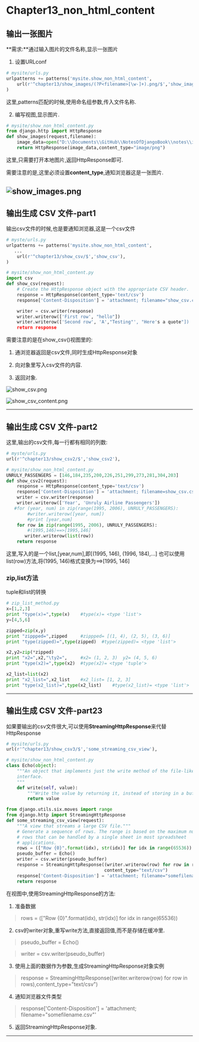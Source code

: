 # Chapter13_non_html_content

## 输出一张图片

**需求:**通过输入图片的文件名称,显示一张图片

1) 设置URLconf

```python
# mysite/urls.py
urlpatterns += patterns('mysite.show_non_html_content',
    url(r'^chapter13/show_images/(?P<filename>[\w-]+).png/$','show_images'),
)
```
这里,patterns匹配的时候,使用命名组参数,传入文件名称.

2) 编写视图,显示图片.
```python
# mysite/show_non_html_content.py
from django.http import HttpResponse
def show_images(request,filename):
    image_data=open("D:\\Documents\\GitHub\\NotesOfDjangoBook\\notes\\images\\%s.png" % filename,"rb")
    return HttpResponse(image_data,content_type="image/png")
```
这里,只需要打开本地图片,返回HttpResponse即可.

需要注意的是,这里必须设置**content_type**,通知浏览器这是一张图片.

![show_images.png](https://raw.githubusercontent.com/urmyfaith/NotesOfDjangoBook/master/notes/images/show_images.png)
-----
## 输出生成 CSV 文件-part1

输出csv文件的时候,也是要通知浏览器,这是一个csv文件

```python
# myste/urls.py
urlpatterns += patterns('mysite.show_non_html_content',
   ...
    url(r'^chapter13/show_csv/$','show_csv'),
)

# mysite/show_non_html_content.py 
import csv
def show_csv(request):
    # Create the HttpResponse object with the appropriate CSV header.
    response = HttpResponse(content_type='text/csv')
    response['Content-Disposition'] = 'attachment; filename="show_csv.csv"'

    writer = csv.writer(response)
    writer.writerow(['First row', "hello"])
    writer.writerow(['Second row', 'A',"Testing"', "Here's a quote"])
    return response
```
需要注意的是在show_csv()视图里的:

1) 通浏览器返回是csv文件,同时生成HttpResponse对象

2) 向对象里写入csv文件的内容.

3) 返回对象.

![show_csv.png](https://raw.githubusercontent.com/urmyfaith/NotesOfDjangoBook/master/notes/images/show_csv.png)

![show_csv_content.png](https://raw.githubusercontent.com/urmyfaith/NotesOfDjangoBook/master/notes/images/show_csv_content.png)

---

## 输出生成 CSV 文件-part2

这里,输出的csv文件,每一行都有相同的列数:
```python
# myste/urls.py
url(r'^chapter13/show_csv2/$','show_csv2'),

# mysite/show_non_html_content.py 
UNRULY_PASSENGERS = [146,184,235,200,226,251,299,273,281,304,203]
def show_csv2(request):
    response = HttpResponse(content_type='text/csv')
    response['Content-Disposition'] = 'attachment; filename=show_csv.csv'
    writer = csv.writer(response)
    writer.writerow(['Year', 'Unruly Airline Passengers'])
   #for (year, num) in zip(range(1995, 2006), UNRULY_PASSENGERS):
        #writer.writerow([year, num])
        #print [year,num]
    for row in zip(range(1995, 2006), UNRULY_PASSENGERS):
        #(1995,146)==>[1995,146]
       writer.writerow(list(row))
    return response
```
这里,写入的是一个list,[year,num],即[(1995, 146), (1996, 184),...]
也可以使用list(row)方法,将(1995, 146)格式变换为==>[1995, 146]

### zip,list方法

tuple和list的转换

```python
# zip_list_method.py
x=[1,2,3]
print "type(x)=",type(x)    #type(x)= <type 'list'>
y=[4,5,6]

zipped=zip(x,y)
print "zippped=",zipped     #zippped= [(1, 4), (2, 5), (3, 6)]
print "type(zipped)=",type(zipped)  #type(zipped)= <type 'list'>

x2,y2=zip(*zipped)
print "x2=",x2,"\ty2=",     #x2= (1, 2, 3) 	y2= (4, 5, 6)
print "type(x2)=",type(x2)  #type(x2)= <type 'tuple'>

x2_list=list(x2)
print "x2_list=",x2_list    #x2_list= [1, 2, 3]
print "type(x2_list)=",type(x2_list)    #type(x2_list)= <type 'list'>
```
---
## 输出生成 CSV 文件-part23

如果要输出的csv文件很大,可以使用**StreamingHttpResponse**来代替HttpResponse

```python
# mysite/urls.py
url(r'^chapter13/show_csv3/$','some_streaming_csv_view'),

# mysite/show_non_html_content.py 
class Echo(object):
    """An object that implements just the write method of the file-like
    interface.
    """
    def write(self, value):
        """Write the value by returning it, instead of storing in a buffer."""
        return value

from django.utils.six.moves import range
from django.http import StreamingHttpResponse
def some_streaming_csv_view(request):
    """A view that streams a large CSV file."""
    # Generate a sequence of rows. The range is based on the maximum number of
    # rows that can be handled by a single sheet in most spreadsheet
    # applications.
    rows = (["Row {0}".format(idx), str(idx)] for idx in range(65536))
    pseudo_buffer = Echo()
    writer = csv.writer(pseudo_buffer)
    response = StreamingHttpResponse((writer.writerow(row) for row in rows),
                                     content_type="text/csv")
    response['Content-Disposition'] = 'attachment; filename="somefilename.csv"'
    return response
```

在视图中,使用StreamingHttpResponse的方法:

1) 准备数据
> rows = (["Row {0}".format(idx), str(idx)] for idx in range(65536))

2) csv的writer对象,重写write方法,直接返回值,而不是存储在缓冲里.
> pseudo_buffer = Echo()

> writer = csv.writer(pseudo_buffer)

3) 使用上面的数据作为参数,生成StreamingHttpResponse对象实例
>response = StreamingHttpResponse((writer.writerow(row) for row in rows),content_type="text/csv")

4) 通知浏览器文件类型
> response['Content-Disposition'] = 'attachment; filename="somefilename.csv"'

5) 返回StreamingHttpResponse对象.

----




